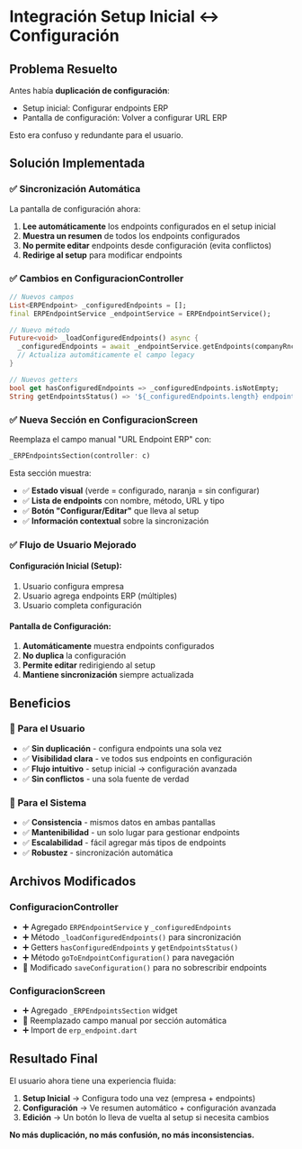 # Integración Setup Inicial ↔ Configuración

## Problema Resuelto

Antes había **duplicación de configuración**:

- Setup inicial: Configurar endpoints ERP
- Pantalla de configuración: Volver a configurar URL ERP

Esto era confuso y redundante para el usuario.

## Solución Implementada

### ✅ Sincronización Automática

La pantalla de configuración ahora:

1. **Lee automáticamente** los endpoints configurados en el setup inicial
2. **Muestra un resumen** de todos los endpoints configurados
3. **No permite editar** endpoints desde configuración (evita conflictos)
4. **Redirige al setup** para modificar endpoints

### ✅ Cambios en ConfiguracionController

```dart
// Nuevos campos
List<ERPEndpoint> _configuredEndpoints = [];
final ERPEndpointService _endpointService = ERPEndpointService();

// Nuevo método
Future<void> _loadConfiguredEndpoints() async {
  _configuredEndpoints = await _endpointService.getEndpoints(companyRnc!);
  // Actualiza automáticamente el campo legacy
}

// Nuevos getters
bool get hasConfiguredEndpoints => _configuredEndpoints.isNotEmpty;
String getEndpointsStatus() => '${_configuredEndpoints.length} endpoint(s)...';
```

### ✅ Nueva Sección en ConfiguracionScreen

Reemplaza el campo manual "URL Endpoint ERP" con:

```dart
_ERPEndpointsSection(controller: c)
```

Esta sección muestra:

- ✅ **Estado visual** (verde = configurado, naranja = sin configurar)
- ✅ **Lista de endpoints** con nombre, método, URL y tipo
- ✅ **Botón "Configurar/Editar"** que lleva al setup
- ✅ **Información contextual** sobre la sincronización

### ✅ Flujo de Usuario Mejorado

#### Configuración Inicial (Setup):

1. Usuario configura empresa
2. Usuario agrega endpoints ERP (múltiples)
3. Usuario completa configuración

#### Pantalla de Configuración:

1. **Automáticamente** muestra endpoints configurados
2. **No duplica** la configuración
3. **Permite editar** redirigiendo al setup
4. **Mantiene sincronización** siempre actualizada

## Beneficios

### 🎯 Para el Usuario

- ✅ **Sin duplicación** - configura endpoints una sola vez
- ✅ **Visibilidad clara** - ve todos sus endpoints en configuración
- ✅ **Flujo intuitivo** - setup inicial → configuración avanzada
- ✅ **Sin conflictos** - una sola fuente de verdad

### 🔧 Para el Sistema

- ✅ **Consistencia** - mismos datos en ambas pantallas
- ✅ **Mantenibilidad** - un solo lugar para gestionar endpoints
- ✅ **Escalabilidad** - fácil agregar más tipos de endpoints
- ✅ **Robustez** - sincronización automática

## Archivos Modificados

### ConfiguracionController

- ➕ Agregado `ERPEndpointService` y `_configuredEndpoints`
- ➕ Método `_loadConfiguredEndpoints()` para sincronización
- ➕ Getters `hasConfiguredEndpoints` y `getEndpointsStatus()`
- ➕ Método `goToEndpointConfiguration()` para navegación
- 🔄 Modificado `saveConfiguration()` para no sobrescribir endpoints

### ConfiguracionScreen

- ➕ Agregado `_ERPEndpointsSection` widget
- 🔄 Reemplazado campo manual por sección automática
- ➕ Import de `erp_endpoint.dart`

## Resultado Final

El usuario ahora tiene una experiencia fluida:

1. **Setup Inicial** → Configura todo una vez (empresa + endpoints)
2. **Configuración** → Ve resumen automático + configuración avanzada
3. **Edición** → Un botón lo lleva de vuelta al setup si necesita cambios

**No más duplicación, no más confusión, no más inconsistencias.**
